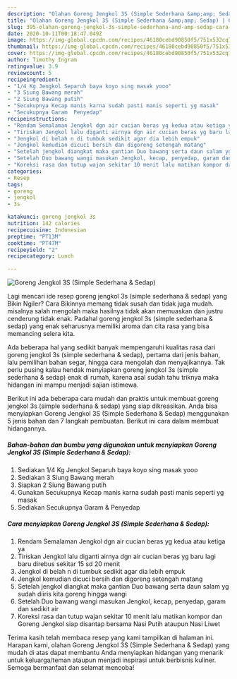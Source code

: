 ```yaml
---
description: "Olahan Goreng Jengkol 3S (Simple Sederhana &amp;amp; Sedap) | Cara Buat Goreng Jengkol 3S (Simple Sederhana &amp;amp; Sedap) Yang Enak dan Simpel"
title: "Olahan Goreng Jengkol 3S (Simple Sederhana &amp;amp; Sedap) | Cara Buat Goreng Jengkol 3S (Simple Sederhana &amp;amp; Sedap) Yang Enak dan Simpel"
slug: 395-olahan-goreng-jengkol-3s-simple-sederhana-and-amp-sedap-cara-buat-goreng-jengkol-3s-simple-sederhana-and-amp-sedap-yang-enak-dan-simpel
date: 2020-10-11T00:18:47.049Z
image: https://img-global.cpcdn.com/recipes/46180cebd90850f5/751x532cq70/goreng-jengkol-3s-simple-sederhana-sedap-foto-resep-utama.jpg
thumbnail: https://img-global.cpcdn.com/recipes/46180cebd90850f5/751x532cq70/goreng-jengkol-3s-simple-sederhana-sedap-foto-resep-utama.jpg
cover: https://img-global.cpcdn.com/recipes/46180cebd90850f5/751x532cq70/goreng-jengkol-3s-simple-sederhana-sedap-foto-resep-utama.jpg
author: Timothy Ingram
ratingvalue: 3.9
reviewcount: 5
recipeingredient:
- "1/4 Kg Jengkol Separuh baya koyo sing masak yooo"
- "3 Siung Bawang merah"
- "2 Siung Bawang putih"
- "Secukupnya Kecap manis karna sudah pasti manis seperti yg masak"
- "Secukupnya Garam  Penyedap"
recipeinstructions:
- "Rendam Semalaman Jengkol dgn air cucian beras yg kedua atau ketiga ya"
- "Tiriskan Jengkol lalu diganti airnya dgn air cucian beras yg baru lagi baru direbus sekitar 15 sd 20 menit"
- "Jengkol di belah n di tumbuk sedikit agar dia lebih empuk"
- "Jengkol kemudian dicuci bersih dan digoreng setengah matang"
- "Setelah jengkol diangkat maka gantian Duo bawang serta daun salam yg sudah diiris kita goreng hingga wangi"
- "Setelah Duo bawang wangi masukan Jengkol, kecap, penyedap, garam dan sedikit air"
- "Koreksi rasa dan tutup wajan sekitar 10 menit lalu matikan kompor dan Goreng Jengkol siap disantap bersama Nasi Putih ataupun Nasi Liwet"
categories:
- Resep
tags:
- goreng
- jengkol
- 3s

katakunci: goreng jengkol 3s 
nutrition: 142 calories
recipecuisine: Indonesian
preptime: "PT13M"
cooktime: "PT47M"
recipeyield: "2"
recipecategory: Lunch

---
```



![Goreng Jengkol 3S (Simple Sederhana &amp; Sedap)](https://img-global.cpcdn.com/recipes/46180cebd90850f5/751x532cq70/goreng-jengkol-3s-simple-sederhana-sedap-foto-resep-utama.jpg)

Lagi mencari ide resep goreng jengkol 3s (simple sederhana &amp; sedap) yang Bikin Ngiler? Cara Bikinnya memang tidak susah dan tidak juga mudah. misalnya salah mengolah maka hasilnya tidak akan memuaskan dan justru cenderung tidak enak. Padahal goreng jengkol 3s (simple sederhana &amp; sedap) yang enak seharusnya memiliki aroma dan cita rasa yang bisa memancing selera kita.

Ada beberapa hal yang sedikit banyak mempengaruhi kualitas rasa dari goreng jengkol 3s (simple sederhana &amp; sedap), pertama dari jenis bahan, lalu pemilihan bahan segar, hingga cara mengolah dan menyajikannya. Tak perlu pusing kalau hendak menyiapkan goreng jengkol 3s (simple sederhana &amp; sedap) enak di rumah, karena asal sudah tahu triknya maka hidangan ini mampu menjadi sajian istimewa.




Berikut ini ada beberapa cara mudah dan praktis untuk membuat goreng jengkol 3s (simple sederhana &amp; sedap) yang siap dikreasikan. Anda bisa menyiapkan Goreng Jengkol 3S (Simple Sederhana &amp; Sedap) menggunakan 5 jenis bahan dan 7 langkah pembuatan. Berikut ini cara dalam membuat hidangannya.

<!--inarticleads1-->

##### Bahan-bahan dan bumbu yang digunakan untuk menyiapkan Goreng Jengkol 3S (Simple Sederhana &amp; Sedap):

1. Sediakan 1/4 Kg Jengkol Separuh baya koyo sing masak yooo
1. Sediakan 3 Siung Bawang merah
1. Siapkan 2 Siung Bawang putih
1. Gunakan Secukupnya Kecap manis karna sudah pasti manis seperti yg masak
1. Sediakan Secukupnya Garam &amp; Penyedap




<!--inarticleads2-->

##### Cara menyiapkan Goreng Jengkol 3S (Simple Sederhana &amp; Sedap):

1. Rendam Semalaman Jengkol dgn air cucian beras yg kedua atau ketiga ya
1. Tiriskan Jengkol lalu diganti airnya dgn air cucian beras yg baru lagi baru direbus sekitar 15 sd 20 menit
1. Jengkol di belah n di tumbuk sedikit agar dia lebih empuk
1. Jengkol kemudian dicuci bersih dan digoreng setengah matang
1. Setelah jengkol diangkat maka gantian Duo bawang serta daun salam yg sudah diiris kita goreng hingga wangi
1. Setelah Duo bawang wangi masukan Jengkol, kecap, penyedap, garam dan sedikit air
1. Koreksi rasa dan tutup wajan sekitar 10 menit lalu matikan kompor dan Goreng Jengkol siap disantap bersama Nasi Putih ataupun Nasi Liwet




Terima kasih telah membaca resep yang kami tampilkan di halaman ini. Harapan kami, olahan Goreng Jengkol 3S (Simple Sederhana &amp; Sedap) yang mudah di atas dapat membantu Anda menyiapkan hidangan yang menarik untuk keluarga/teman ataupun menjadi inspirasi untuk berbisnis kuliner. Semoga bermanfaat dan selamat mencoba!
